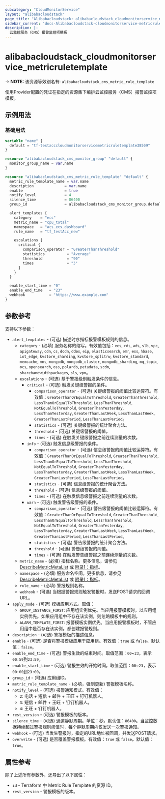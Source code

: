 ```yaml
---
subcategory: "CloudMonitorService"
layout: "alibabacloudstack"
page_title: "Alibabacloudstack: alibabacloudstack_cloudmonitorservice_metricruletemplate"
sidebar_current: "docs-Alibabacloudstack-cloudmonitorservice-metricruletemplate"
description: |- 
  云监控服务（CMS）报警监控项模板
---
```

# alibabacloudstack_cloudmonitorservice_metricruletemplate
-> **NOTE:** 该资源等效别名有: `alibabacloudstack_cms_metric_rule_template`

使用Provider配置的凭证在指定的资源集下编排云监控服务（CMS）报警监控项模板。

## 示例用法

### 基础用法

```terraform
variable "name" {
  default = "tf-testacccloudmonitorservicemetricruletemplate38509"
}

resource "alibabacloudstack_cms_monitor_group" "default" {
  monitor_group_name = var.name
}

resource "alibabacloudstack_cms_metric_rule_template" "default" {
  metric_rule_template_name = var.name
  description              = var.name
  enable                   = true
  notify_level             = 4
  silence_time             = 86400
  group_id                 = alibabacloudstack_cms_monitor_group.default.id

  alert_templates {
    category    = "ecs"
    metric_name = "cpu_total"
    namespace   = "acs_ecs_dashboard"
    rule_name   = "tf_testAcc_new"

    escalations {
      critical {
        comparison_operator = "GreaterThanThreshold"
        statistics          = "Average"
        threshold           = "90"
        times               = "3"
      }
    }
  }

  enable_start_time = "0"
  enable_end_time   = "23"
  webhook           = "https://www.example.com"
}
```

## 参数参考

支持以下参数：

* `alert_templates` - (可选) 描述时序指标报警模板规则的信息。
  * `category` - (必填) 服务名称的缩写。有效值包括：`ecs`, `rds`, `ads`, `slb`, `vpc`, `apigateway`, `cdn`, `cs`, `dcdn`, `ddos`, `eip`, `elasticsearch`, `emr`, `ess`, `hbase`, `iot_edge`, `kvstore_sharding`, `kvstore_splitrw`, `kvstore_standard`, `memcache`, `mns`, `mongodb`, `mongodb_cluster`, `mongodb_sharding`, `mq_topic`, `ocs`, `opensearch`, `oss`, `polardb`, `petadata`, `scdn`, `sharebandwidthpackages`, `sls`, `vpn`。
  * `escalations` - (可选) 基于警报级别触发条件的信息。
    * `critical` - (可选) 触发关键级警报的条件。
      * `comparison_operator` - (可选) 关键级警报的阈值比较运算符。有效值：`GreaterThanOrEqualToThreshold`, `GreaterThanThreshold`, `LessThanOrEqualToThreshold`, `LessThanThreshold`, `NotEqualToThreshold`, `GreaterThanYesterday`, `LessThanYesterday`, `GreaterThanLastWeek`, `LessThanLastWeek`, `GreaterThanLastPeriod`, `LessThanLastPeriod`。
      * `statistics` - (可选) 关键级警报的统计聚合方法。
      * `threshold` - (可选) 关键级警报的阈值。
      * `times` - (可选) 在触发关键级警报之前连续测量的次数。
    * `info` - (可选) 触发信息级警报的条件。
      * `comparison_operator` - (可选) 信息级警报的阈值比较运算符。有效值：`GreaterThanOrEqualToThreshold`, `GreaterThanThreshold`, `LessThanOrEqualToThreshold`, `LessThanThreshold`, `NotEqualToThreshold`, `GreaterThanYesterday`, `LessThanYesterday`, `GreaterThanLastWeek`, `LessThanLastWeek`, `GreaterThanLastPeriod`, `LessThanLastPeriod`。
      * `statistics` - (可选) 信息级警报的统计聚合方法。
      * `threshold` - (可选) 信息级警报的阈值。
      * `times` - (可选) 在触发信息级警报之前连续测量的次数。
    * `warn` - (可选) 触发警告级警报的条件。
      * `comparison_operator` - (可选) 警告级警报的阈值比较运算符。有效值：`GreaterThanOrEqualToThreshold`, `GreaterThanThreshold`, `LessThanOrEqualToThreshold`, `LessThanThreshold`, `NotEqualToThreshold`, `GreaterThanYesterday`, `LessThanYesterday`, `GreaterThanLastWeek`, `LessThanLastWeek`, `GreaterThanLastPeriod`, `LessThanLastPeriod`。
      * `statistics` - (可选) 警告级警报的统计聚合方法。
      * `threshold` - (可选) 警告级警报的阈值。
      * `times` - (可选) 在触发警告级警报之前连续测量的次数。
  * `metric_name` - (必填) 指标名称。更多信息，请参见 [DescribeMetricMetaList](https://www.alibabacloud.com/help/doc-detail/98846.htm) 或 [附录1：指标](https://www.alibabacloud.com/help/doc-detail/28619.htm)。
  * `namespace` - (必填) 服务命名空间。更多信息，请参见 [DescribeMetricMetaList](https://www.alibabacloud.com/help/doc-detail/98846.htm) 或 [附录1：指标](https://www.alibabacloud.com/help/doc-detail/28619.htm)。
  * `rule_name` - (必填) 警报规则名称。
  * `webhook` - (可选) 当根据警报规则触发警报时，发送POST请求的回调URL。
* `apply_mode` - (可选) 模板应用方式。取值：
  * `GROUP_INSTANCE_FIRST`: 应用组实例优先。当应用报警模板时，以应用组实例优先。如果应用组中不存在该实例，则忽略模板中的规则。
  * `ALARM_TEMPLATE_FIRST`: 报警模板实例优先。当应用报警模板时，不管应用组中是否存在该实例，都创建报警规则。
* `description` - (可选) 警报模板的描述信息。
* `enable` - (可选) 是否将警报模板应用于应用组。有效值：`true` 或 `false`。默认值：`false`。
* `enable_end_time` - (可选) 警报生效的结束时间。取值范围：`00`~`23`，表示`00:59`到`23:59`。
* `enable_start_time` - (可选) 警报生效的开始时间。取值范围：`00`~`23`，表示`00:00`到`23:00`。
* `group_id` - (可选) 应用组ID。
* `metric_rule_template_name` - (必填，强制更新) 警报模板名称。
* `notify_level` - (可选) 报警通知模式。有效值：
  * `2`: 电话 + 短信 + 邮件 + 王旺 + 钉钉机器人。
  * `3`: 短信 + 邮件 + 王旺 + 钉钉机器人。
  * `4`: 王旺 + 钉钉机器人。
* `rest_version` - (可选) 警报模板的版本。
* `silence_time` - (可选) 通道静默周期。单位：秒。默认值：`86400`。当监控数据持续超过警报规则阈值时，每个静默周期内仅发送一次警报通知。
* `webhook` - (可选) 当发生警报时，指定的URL地址被回调，并发送POST请求。
* `overwrite` - (可选) 是否覆盖警报模板。有效值：`true` 或 `false`。默认值：`true`。

## 属性参考

除了上述所有参数外，还导出了以下属性：

* `id` - Terraform 中 Metric Rule Template 的资源 ID。
* `rest_version` - 警报模板的版本。
